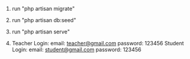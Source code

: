 1. run "php artisan migrate"

2. run "php artisan db:seed"

3. run "php artisan serve"

4. Teacher Login: 
                email: teacher@gmail.com
                password: 123456
   Student Login: 
                email: student@gmail.com
                password: 123456

